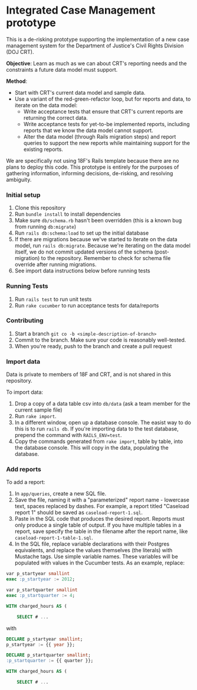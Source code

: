 # Integrated Case Management prototype

This is a de-risking prototype supporting the implementation of a new case management system for the Department of Justice's Civil Rights Division (DOJ CRT).

**Objective**: Learn as much as we can about CRT's reporting needs and the constraints a future data model must support.

**Method**:
- Start with CRT's current data model and sample data.
- Use a variant of the red-green-refactor loop, but for reports and data, to iterate on the data model:
  - Write acceptance tests that ensure that CRT's current reports are returning the correct data.
  - Write acceptance tests for yet-to-be implemented reports, including reports that we know the data model cannot support.
  - Alter the data model (through Rails migration steps) and report queries to support the new reports while maintaining support for the existing reports.

We are specifically not using 18F's Rails template because there are no plans to deploy this code. This prototype is entirely for the purposes of gathering information, informing decisions, de-risking, and resolving ambiguity.

### Initial setup

1. Clone this repository
1. Run `bundle install` to install dependencies
1. Make sure `db/schema.rb` hasn't been overridden (this is a known bug from running `db:migrate`)
1. Run `rails db:schema:load` to set up the initial database
1. If there are migrations because we've started to iterate on the data model, run `rails db:migrate`. Because we're iterating on the data model itself, we do not commit updated versions of the schema (post-migration) to the repository. Remember to check for schema file override after running migrations.
1. See import data instructions below before running tests

### Running Tests
1. Run `rails test` to run unit tests
1. Run `rake cucumber` to run acceptance tests for data/reports

### Contributing

1. Start a branch `git co -b <simple-description-of-branch>`
1. Commit to the branch. Make sure your code is reasonably well-tested.
1. When you're ready, push to the branch and create a pull request

### Import data

Data is private to members of 18F and CRT, and is not shared in this repository.

To import data:

1. Drop a copy of a data table csv into `db/data` (ask a team member for the current sample file)
1. Run `rake import`.
1. In a different window, open up a database console. The easist way to do this is to run `rails db`. If you're importing data to the test database, prepend the command with `RAILS_ENV=test`.
1. Copy the commands generated from `rake import`, table by table, into the database console. This will copy in the data, populating the database.


### Add reports

To add a report:

1. In `app/queries`, create a new SQL file.
1. Save the file, naming it with a "parameterized" report name - lowercase text, spaces replaced by dashes. For example, a report titled "Caseload report 1" should be saved as `caseload-report-1.sql`.
1. Paste in the SQL code that produces the desired report. Reports must only produce a single table of output. If you have multiple tables in a report, save specify the table in the filename after the report name, like `caseload-report-1-table-1.sql`.
1. In the SQL file, replace variable declarations with their Postgres equivalents, and replace the values themselves (the literals) with Mustache tags. Use simple variable names. These variables will be populated with values in the Cucumber tests. As an example, replace:

```sql
var p_startyear smallint
exec :p_startyear := 2012;

var p_startquarter smallint
exec :p_startquarter := 4;

WITH charged_hours AS (

    SELECT # ...
```

with

```sql
DECLARE p_startyear smallint;
p_startyear := {{ year }};

DECLARE p_startquarter smallint;
:p_startquarter := {{ quarter }};

WITH charged_hours AS (

    SELECT # ...
```
